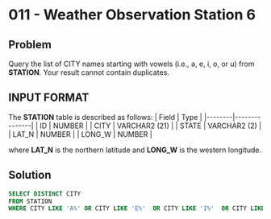 # 011 - Weather Observation Station 6
## Problem

Query the list of CITY names starting with vowels (i.e., a, e, i, o, or u) from **STATION**. Your result cannot contain duplicates.

## INPUT FORMAT

The **STATION** table is described as follows:
| Field	 | Type          |
|--------|---------------|
| ID	   | NUMBER        |
| CITY	 | VARCHAR2 (21) |
| STATE	 | VARCHAR2 (2)  |
| LAT_N	 | NUMBER        |
| LONG_W | NUMBER        |

where **LAT_N** is the northern latitude and **LONG_W** is the western longitude.

## Solution
```sql
SELECT DISTINCT CITY 
FROM STATION 
WHERE CITY LIKE 'A%' OR CITY LIKE 'E%'  OR CITY LIKE 'I%'  OR CITY LIKE 'O%'  OR CITY LIKE 'U%';
```
